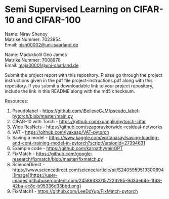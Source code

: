 # Semi Supervised Learning on CIFAR-10 and CIFAR-100
Name: Nirav Shenoy <br>
MatrikelNummer: 7023854 <br>
Email: nish00002@uni-saarland.de <br>
  
Name: Madukkolil Geo James <br>
MatrikelNummer: 7008978 <br>
Email: maja00001@uni-saarland.de <br>

Submit the project report with this repository.
Please go through the project instructions given in the pdf file
project-instructions.pdf along with this repository. If you submit a 
downloadable link to your project repository, include the link in this
README along with the md5 checksum.

Resources:
1. Pseudolabel - https://github.com/iBelieveCJM/pseudo_label-pytorch/blob/master/main.py
2. CIFAR-10 with Torch - https://github.com/kuangliu/pytorch-cifar
3. Wide ResNets - https://github.com/szagoruyko/wide-residual-networks
4. VAT - https://github.com/lyakaap/VAT-pytorch
5. Saving a model - https://www.kaggle.com/vortanasay/saving-loading-and-cont-training-model-in-pytorch?scriptVersionId=27394631
6. Example code - https://github.com/karpathy/minGPT
7. FixMatch - https://github.com/google-research/fixmatch/blob/master/fixmatch.py
8. ScienceDirect - https://www.sciencedirect.com/science/article/pii/S2405959519300694![image](https://user-images.githubusercontent.com/24589333/157223285-9d3de64e-1f68-42ba-ac8c-b95336d33bbd.png)
9. FixMatch1 - https://github.com/LeeDoYup/FixMatch-pytorch
